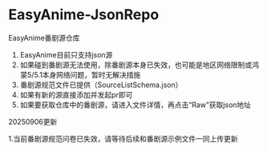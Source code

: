 # EasyAnime-JsonRepo
EasyAnime番剧源仓库

1. EasyAnime目前只支持json源
2. 如果碰到番剧源无法使用，除番剧源本身已失效，也可能是地区网络限制或鸿蒙5/5.1本身网络问题，暂时无解决措施
3. 番剧源规范文件已提供（SourceListSchema.json）
4. 如果有新的源直接添加并发起pr即可
5. 如果要获取仓库中的番剧源，请进入文件详情，再点击“Raw”获取json地址

20250906更新

1.当前番剧源规范问卷已失效，请等待后续和番剧源示例文件一同上传更新
